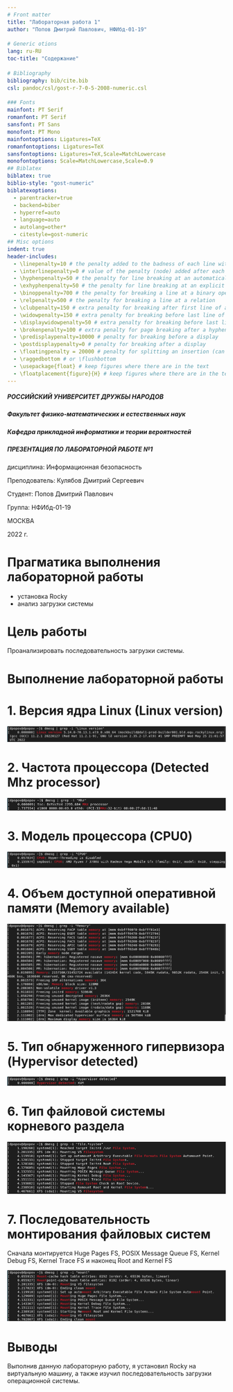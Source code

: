 ```yaml
---
# Front matter
title: "Лабораторная работа 1"
author: "Попов Дмитрий Павлович, НФИбд-01-19"

# Generic otions
lang: ru-RU
toc-title: "Содержание"

# Bibliography
bibliography: bib/cite.bib
csl: pandoc/csl/gost-r-7-0-5-2008-numeric.csl

### Fonts
mainfont: PT Serif
romanfont: PT Serif
sansfont: PT Sans
monofont: PT Mono
mainfontoptions: Ligatures=TeX
romanfontoptions: Ligatures=TeX
sansfontoptions: Ligatures=TeX,Scale=MatchLowercase
monofontoptions: Scale=MatchLowercase,Scale=0.9
## Biblatex
biblatex: true
biblio-style: "gost-numeric"
biblatexoptions:
  - parentracker=true
  - backend=biber
  - hyperref=auto
  - language=auto
  - autolang=other*
  - citestyle=gost-numeric
## Misc options
indent: true
header-includes:
  - \linepenalty=10 # the penalty added to the badness of each line within a paragraph (no associated penalty node) Increasing the value makes tex try to have fewer lines in the paragraph.
  - \interlinepenalty=0 # value of the penalty (node) added after each line of a paragraph.
  - \hyphenpenalty=50 # the penalty for line breaking at an automatically inserted hyphen
  - \exhyphenpenalty=50 # the penalty for line breaking at an explicit hyphen
  - \binoppenalty=700 # the penalty for breaking a line at a binary operator
  - \relpenalty=500 # the penalty for breaking a line at a relation
  - \clubpenalty=150 # extra penalty for breaking after first line of a paragraph
  - \widowpenalty=150 # extra penalty for breaking before last line of a paragraph
  - \displaywidowpenalty=50 # extra penalty for breaking before last line before a display math
  - \brokenpenalty=100 # extra penalty for page breaking after a hyphenated line
  - \predisplaypenalty=10000 # penalty for breaking before a display
  - \postdisplaypenalty=0 # penalty for breaking after a display
  - \floatingpenalty = 20000 # penalty for splitting an insertion (can only be split footnote in standard LaTeX)
  - \raggedbottom # or \flushbottom
  - \usepackage{float} # keep figures where there are in the text
  - \floatplacement{figure}{H} # keep figures where there are in the text
---
```


##### РОССИЙСКИЙ УНИВЕРСИТЕТ ДРУЖБЫ НАРОДОВ
##### Факультет физико-математических и естественных наук  
##### Кафедра прикладной информатики и теории вероятностей 
##### ПРЕЗЕНТАЦИЯ ПО ЛАБОРАТОРНОЙ РАБОТЕ №1

дисциплина: Информационная безопасность

Преподователь: Кулябов Дмитрий Сергеевич

Cтудент: Попов Дмитрий Павлович

Группа: НФИбд-01-19

МОСКВА

2022 г.

# **Прагматика выполнения лабораторной работы**

- установка Rocky
- анализ загрузки системы

# **Цель работы**

Проанализировать последовательность загрузки системы.

# **Выполнение лабораторной работы**

# 1. Версия ядра Linux (Linux version)

![Linux Version](screenshots/img2.png "Linux Version")

# 2. Частота процессора (Detected Mhz processor)

![Detected Mhz processor](screenshots/img3.png "Detected Mhz processor")

# 3. Модель процессора (CPU0)

![CPU0](screenshots/img4.png "CPU0")

# 4. Объем доступной оперативной памяти (Memory available)

![Memory available](screenshots/img5.png "Memory available")

# 5. Тип обнаруженного гипервизора (Hypervisor detected)

![Hypervisor detected](screenshots/img6.png "Hypervisor detected")

# 6. Тип файловой системы корневого раздела

![XFS](screenshots/img7.png "XFS")

# 7. Последовательность монтирования файловых систем

Сначала монтируется Huge Pages FS, POSIX Message Queue FS, Kernel Debug FS, Kernel Trace FS и наконец Root and Kernel FS

![Mount FileSystem](screenshots/img8.png "Mount FileSystem")

# Выводы

Выполнив данную лабораторную работу, я установил Rocky на виртуальную машину, а также изучил последовательность загрузки операционной системы.

